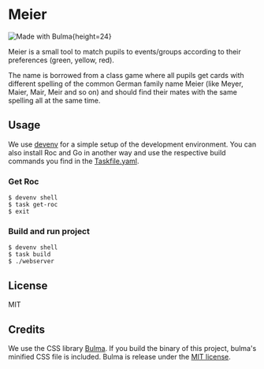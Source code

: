 # Meier

![Made with Bulma](https://bulma.io/images/made-with-bulma.png){height=24}

Meier is a small tool to match pupils to events/groups according to their
preferences (green, yellow, red).

The name is borrowed from a class game where all pupils get cards with different
spelling of the common German family name Meier (like Meyer, Maier, Mair, Meir
and so on) and should find their mates with the same spelling all at the same
time.

## Usage

We use [devenv](https://devenv.sh/) for a simple setup of the development
environment. You can also install Roc and Go in another way and use the
respective build commands you find in the [Taskfile.yaml](Taskfile.yaml).

### Get Roc

    $ devenv shell
    $ task get-roc
    $ exit

### Build and run project

    $ devenv shell
    $ task build
    $ ./webserver

## License

MIT

## Credits

We use the CSS library [Bulma](https://bulma.io/). If you build the binary of
this project, bulma's minified CSS file is included. Bulma is release under the
[MIT license](assets/bulma-0.9.4/bulma/LICENSE).
